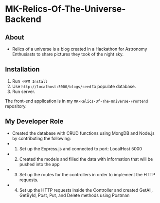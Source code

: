 # MK-Relics-Of-The-Universe-Backend

## About
* Relics of a universe is a blog created in a Hackathon for Astronomy Enthusiasts to share pictures they took of the night sky.

## Installation

1. Run `-NPM Install`
2. Use `http://localhost:5000/blogs/seed` to populate database.
3. Run server.

The front-end application is in my `MK-Relics-Of-The-Universe-Frontend` repository.

## My Developer Role
* Created the database with CRUD functions using MongDB and Node.js by contributing the following:
* 1. Set up the Express.js and connected to port: LocalHost 5000
* 2. Created the models and filled the data with information that will be pushed into the app
* 3. Set up the routes for the controllers in order to implement the HTTP requests.
* 4. Set up the HTTP requests inside the Controller and created GetAll, GetById, Post, Put, and Delete methods using Postman